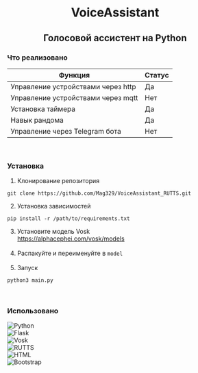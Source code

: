 <h1 align='center'>VoiceAssistant</h1>
<h2 align='center'>Голосовой ассистент на Python</h2>

### Что реализовано
| Функция | Статус |
| --- | --- |
| Управление устройствами через http | Да |
| Управление устройствами через mqtt | Нет |
| Установка таймера | Да |
| Навык рандома | Да |
| Управление через Telegram бота | Нет |

<br>

### Установка
1. Клонирование репозитория
```
git clone https://github.com/Mag329/VoiceAssistant_RUTTS.git
```
2. Установка зависимостей
```
pip install -r /path/to/requirements.txt
```
3. Установите модель Vosk  
https://alphacephei.com/vosk/models
<br/><br/>
5. Распакуйте и переименуйте в `model`
<br/><br/>
6. Запуск
```
python3 main.py
```

<br>

### Использовано
![Python](https://img.shields.io/badge/Python-blue?style=for-the-badge)  
![Flask](https://img.shields.io/badge/Flask-lightgray?style=for-the-badge)  
![Vosk](https://img.shields.io/badge/Vosk-green?style=for-the-badge)  
![RUTTS](https://img.shields.io/badge/RUTTS-DD0031?style=for-the-badge)  
![HTML](https://img.shields.io/badge/HTML-orange?style=for-the-badge)  
![Bootstrap](https://img.shields.io/badge/Bootstrap-563D7C?style=for-the-badge)
